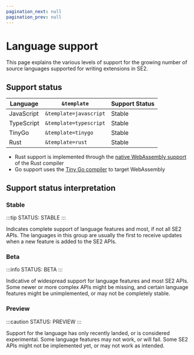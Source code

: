 ```yaml
---
pagination_next: null
pagination_prev: null
---
```


# Language support

This page explains the various levels of support for the growing number of source languages supported for writing extensions in SE2.

## Support status

| Language          | `&template`               | Support Status |
| ----------------- | ----------------------- | -------------- |
| JavaScript        | `&template=javascript`       | Stable          |
| TypeScript        | `&template=typescript`     | Stable           |
| TinyGo            | `&template=tinygo`         | Stable           |
| Rust              | `&template=rust`           | Stable         |

- Rust support is implemented through the [native WebAssembly support](https://www.rust-lang.org/what/wasm) of the Rust compiler
- Go support uses the [Tiny Go compiler](https://tinygo.org/) to target WebAssembly

## Support status interpretation

### Stable

:::tip STATUS: STABLE
:::

Indicates complete support of language features and most, if not all SE2 APIs. The languages in this group are usually the first to receive updates when a new feature is added to the SE2 APIs.

### Beta

:::info STATUS: BETA
:::

Indicative of widespread support for language features and most SE2 APIs. Some newer or more complex APIs might be missing, and certain language features might be unimplemented, or may not be completely stable.

### Preview

:::caution STATUS: PREVIEW
:::

Support for the language has only recently landed, or is considered experimental. Some language features may not work, or will fail. Some SE2 APIs might not be implemented yet, or may not work as intended.
